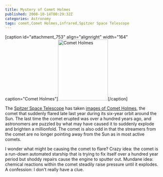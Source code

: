 ```yaml
---
title: Mystery of Comet Holmes
published: 2008-10-14T00:29:32Z
categories: Astronomy
tags: comet,Comet Holmes,infrared,Spitzer Space Telescope
---
```


[caption id="attachment_753" align="alignright" width="164" caption="Comet Holmes"]<a href="http://www.spitzer.caltech.edu/Media/releases/ssc2008-18/ssc2008-18a.shtml"><img src="http://blog.chungyc.org/wp-content/uploads/2008/10/ssc2008-18a2_sm-164x200.jpg" alt="Comet Holmes" width="164" height="200" class="size-medium wp-image-753" /></a>[/caption]

The <a href="http://www.spitzer.caltech.edu/">Spitzer Space Telescope</a> has taken <a href="http://www.spitzer.caltech.edu/Media/releases/ssc2008-18/">images of Comet Holmes</a>, the comet that suddenly flared late last year during its six-year orbit around the Sun.  The last time the comet erupted was over a hundred years ago, and astronomers are puzzled by what may have caused it to suddenly explode and brighten a millionfold.  The comet is also odd in that the streamers from the comet are no longer pointing away from the Sun as in most active comets.

I wonder what might be causing the comet to flare?  Crazy idea: the comet is a run-down automated starship that is trying to fix itself over a hundred year period but shoddy repairs cause the engine to sputter out.  Mundane idea: chemical reactions within the comet steadily raise pressure until it explodes.  A confession: I don't really have a clue.

